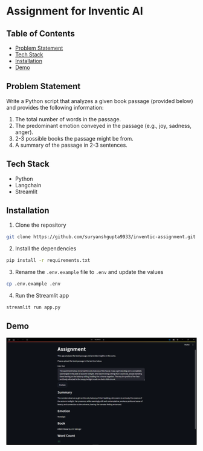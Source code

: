 # Assignment for Inventic AI

## Table of Contents
- [Problem Statement](#problem-statement)
- [Tech Stack](#tech-stack)
- [Installation](#installation)
- [Demo](#demo)

## Problem Statement
Write a Python script that analyzes a given book passage (provided below) and provides the
following information:
1. The total number of words in the passage.
2. The predominant emotion conveyed in the passage (e.g., joy, sadness, anger).
3. 2-3 possible books the passage might be from.
4. A summary of the passage in 2-3 sentences.

## Tech Stack
- Python
- Langchain
- Streamlit

## Installation
1. Clone the repository
```bash
git clone https://github.com/suryanshgupta9933/inventic-assignment.git
```
2. Install the dependencies
```bash
pip install -r requirements.txt
```
3. Rename the `.env.example` file to `.env` and update the values
```bash
cp .env.example .env
```
4. Run the Streamlit app
```bash
streamlit run app.py
```

## Demo
![Demo](assets/demo.png)